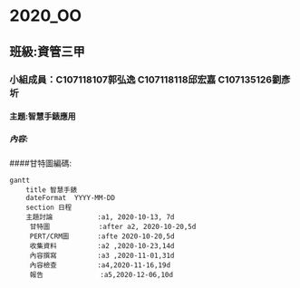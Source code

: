 # 2020_OO

## 班級:資管三甲

### 小組成員：C107118107郭弘逸 C107118118邱宏嘉 C107135126劉彥圻

#### 主題:智慧手錶應用


##### 內容:



 
 
 
####甘特圖編碼:
```
gantt
    title 智慧手錶
    dateFormat  YYYY-MM-DD
    section 日程
    主題討論           :a1, 2020-10-13, 7d
     甘特圖            :after a2, 2020-10-20,5d
     PERT/CRM圖       :afte 2020-10-20,5d
     收集資料          :a2 ,2020-10-23,14d
     內容撰寫          :a3 ,2020-11-01,31d
     內容檢查          :a4,2020-11-16,19d
     報告              :a5,2020-12-06,10d       
```
